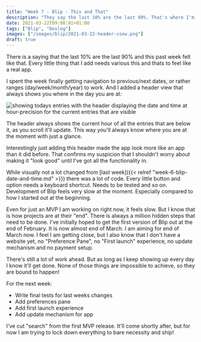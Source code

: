 ```yaml
---
title: "Week 7 - Blip - This and That"
description: "They say the last 10% are the last 90%. That's where I'm at."
date: 2021-03-22T09:08:01+01:00
tags: ["Blip", "Devlog"]
images: ["/images/blip/2021-03-22-header-view.png"]
draft: true
---
```


There is a saying that the last 10% are the last 90% and this past week felt like that. Every little thing that I add needs various this and thats to feel like a real app.<!--more-->

I spent the week finally getting navigation to previous/next dates, or rather ranges (day/week/month/year) to work. And I added a header view that always shows you where in the day you are at:

![showing todays entries with the header displaying the date and time at hour-precision for the current entries that are visible](/images/blip/2021-03-22-header-view.png)

The header always shows the current hour of all the entries that are below it, as you scroll it'll update. This way you'll always know where you are at the moment with just a glance.

Interestingly just adding this header made the app look more like an app than it did before. That confirms my suspicion that I shouldn't worry about making it "look good" until I've got all the functionality in.

While visually not a lot changed from [last week]({{< relref "week-6-blip-date-and-time.md" >}}) there was a lot of code. Every little button and option needs a keyboard shortcut. Needs to be tested and so on. Development of Blip feels very slow at the moment. Especially compared to how I started out at the beginning.

Even for just an MVP I am working on right now, it feels slow. But I know that is how projects are at their "end". There is always a million hidden steps that need to be done. I've initially hoped to get the first version of Blip out at the end of February. It is now almost end of March. I am aiming for end of March now. I feel I am getting close, but I also know that I don't have a website yet, no "Preference Pane", no "First launch" experience, no update mechanism and no payment setup.

There's still a lot of work ahead. But as long as I keep showing up every day I know it'll get done. None of those things are impossible to achieve, so they are bound to happen!

For the next week:

- Write final tests for last weeks changes
- Add preferences pane
- Add first launch experience
- Add update mechanism for app

I've cut "search" from the first MVP release. It'll come shortly after, but for now I am trying to lock down everything to bare necessity and ship!
